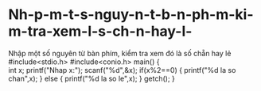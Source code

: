 # Nh-p-m-t-s-nguy-n-t-b-n-ph-m-ki-m-tra-xem-l-s-ch-n-hay-l-
Nhập một số nguyên từ bàn phím, kiểm tra xem đó là số chẵn hay lẻ  
#include<stdio.h>
#include<conio.h>
main()
{    
    int x;
    printf("Nhap x:");
    scanf("%d",&x);
    if(x%2==0)
    {
        printf("%d la so chan",x);
    }
    else
    {
        printf("%d la so le",x);
    }
    getch();
}
